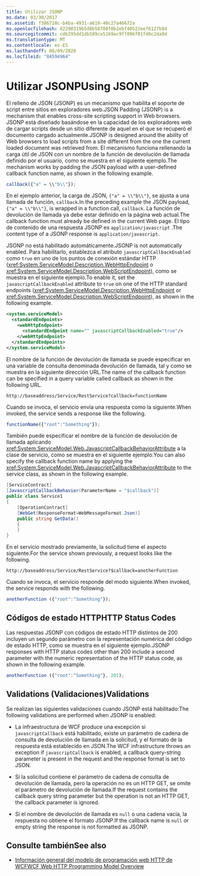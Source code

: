 ```yaml
---
title: Utilizar JSONP
ms.date: 03/30/2017
ms.assetid: f386718c-b4ba-4931-a610-40c27a46672a
ms.openlocfilehash: 82290319b5d8b58708f0b2ebf40522ee76127b84
ms.sourcegitcommit: cdb295dd1db589ce5169ac9ff096f01fd0c2da9d
ms.translationtype: MT
ms.contentlocale: es-ES
ms.lasthandoff: 06/09/2020
ms.locfileid: "84594964"
---
```

# <a name="using-jsonp"></a><span data-ttu-id="ae4d0-102">Utilizar JSONP</span><span class="sxs-lookup"><span data-stu-id="ae4d0-102">Using JSONP</span></span>

<span data-ttu-id="ae4d0-103">El relleno de JSON (JSONP) es un mecanismo que habilita el soporte de script entre sitios en exploradores web.</span><span class="sxs-lookup"><span data-stu-id="ae4d0-103">JSON Padding (JSONP) is a mechanism that enables cross-site scripting support in Web browsers.</span></span> <span data-ttu-id="ae4d0-104">JSONP está diseñado basándose en la capacidad de los exploradores web de cargar scripts desde un sitio diferente de aquel en el que se recuperó el documento cargado actualmente.</span><span class="sxs-lookup"><span data-stu-id="ae4d0-104">JSONP is designed around the ability of Web browsers to load scripts from a site different from the one the current loaded document was retrieved from.</span></span> <span data-ttu-id="ae4d0-105">El mecanismo funciona rellenando la carga útil de JSON con un nombre de la función de devolución de llamada definido por el usuario, como se muestra en el siguiente ejemplo.</span><span class="sxs-lookup"><span data-stu-id="ae4d0-105">The mechanism works by padding the JSON payload with a user-defined callback function name, as shown in the following example.</span></span>

```javascript
callback({"a" = \\"b\\"});
```

<span data-ttu-id="ae4d0-106">En el ejemplo anterior, la carga de JSON, `{"a" = \\"b\\"}`, se ajusta a una llamada de función, `callback`.</span><span class="sxs-lookup"><span data-stu-id="ae4d0-106">In the preceding example the JSON payload, `{"a" = \\"b\\"}`, is wrapped in a function call, `callback`.</span></span> <span data-ttu-id="ae4d0-107">La función de devolución de llamada ya debe estar definido en la página web actual.</span><span class="sxs-lookup"><span data-stu-id="ae4d0-107">The callback function must already be defined in the current Web page.</span></span> <span data-ttu-id="ae4d0-108">El tipo de contenido de una respuesta JSONP es `application/javascript` .</span><span class="sxs-lookup"><span data-stu-id="ae4d0-108">The content type of a JSONP response is `application/javascript`.</span></span>

<span data-ttu-id="ae4d0-109">JSONP no está habilitado automáticamente.</span><span class="sxs-lookup"><span data-stu-id="ae4d0-109">JSONP is not automatically enabled.</span></span> <span data-ttu-id="ae4d0-110">Para habilitarlo, establezca el atributo `javascriptCallbackEnabled` como `true` en uno de los puntos de conexión estándar HTTP (<xref:System.ServiceModel.Description.WebHttpEndpoint> o <xref:System.ServiceModel.Description.WebScriptEndpoint>), como se muestra en el siguiente ejemplo.</span><span class="sxs-lookup"><span data-stu-id="ae4d0-110">To enable it, set the `javascriptCallbackEnabled` attribute to `true` on one of the HTTP standard endpoints (<xref:System.ServiceModel.Description.WebHttpEndpoint> or <xref:System.ServiceModel.Description.WebScriptEndpoint>), as shown in the following example.</span></span>

```xml
<system.serviceModel>
  <standardEndpoints>
    <webHttpEndpoint>
      <standardEndpoint name="" javascriptCallbackEnabled="true"/>
    </webHttpEndpoint>
  </standardEndpoints>
</system.serviceModel>
```

<span data-ttu-id="ae4d0-111">El nombre de la función de devolución de llamada se puede especificar en una variable de consulta denominada devolución de llamada, tal y como se muestra en la siguiente dirección URL.</span><span class="sxs-lookup"><span data-stu-id="ae4d0-111">The name of the callback function can be specified in a query variable called callback as shown in the following URL.</span></span>

`http://baseaddress/Service/RestService?callback=functionName`

<span data-ttu-id="ae4d0-112">Cuando se invoca, el servicio envía una respuesta como la siguiente.</span><span class="sxs-lookup"><span data-stu-id="ae4d0-112">When invoked, the service sends a response like the following.</span></span>

```javascript
functionName({"root":"Something"});
```  

<span data-ttu-id="ae4d0-113">También puede especificar el nombre de la función de devolución de llamada aplicando <xref:System.ServiceModel.Web.JavascriptCallbackBehaviorAttribute> a la clase de servicio, como se muestra en el siguiente ejemplo.</span><span class="sxs-lookup"><span data-stu-id="ae4d0-113">You can also specify the callback function name by applying the <xref:System.ServiceModel.Web.JavascriptCallbackBehaviorAttribute> to the service class, as shown in the following example.</span></span>

```csharp
[ServiceContract]
[JavascriptCallbackBehavior(ParameterName = "$callback")]
public class Service1
{
    [OperationContract]
    [WebGet(ResponseFormat=WebMessageFormat.Json)]
    public string GetData()
    {
    }
}
```

<span data-ttu-id="ae4d0-114">En el servicio mostrado previamente, la solicitud tiene el aspecto siguiente.</span><span class="sxs-lookup"><span data-stu-id="ae4d0-114">For the service shown previously, a request looks like the following.</span></span>

`http://baseaddress/Service/RestService?$callback=anotherFunction`

<span data-ttu-id="ae4d0-115">Cuando se invoca, el servicio responde del modo siguiente.</span><span class="sxs-lookup"><span data-stu-id="ae4d0-115">When invoked, the service responds with the following.</span></span>

```javascript
anotherFunction ({"root":"Something"});
```

## <a name="http-status-codes"></a><span data-ttu-id="ae4d0-116">Códigos de estado HTTP</span><span class="sxs-lookup"><span data-stu-id="ae4d0-116">HTTP Status Codes</span></span>

<span data-ttu-id="ae4d0-117">Las respuestas JSONP con códigos de estado HTTP distintos de 200 incluyen un segundo parámetro con la representación numérica del código de estado HTTP, como se muestra en el siguiente ejemplo.</span><span class="sxs-lookup"><span data-stu-id="ae4d0-117">JSONP responses with HTTP status codes other than 200 include a second parameter with the numeric representation of the HTTP status code, as shown in the following example.</span></span>

```javascript
anotherFunction ({"root":"Something"}, 201);
```

## <a name="validations"></a><span data-ttu-id="ae4d0-118">Validations (Validaciones)</span><span class="sxs-lookup"><span data-stu-id="ae4d0-118">Validations</span></span>

<span data-ttu-id="ae4d0-119">Se realizan las siguientes validaciones cuando JSONP está habilitado:</span><span class="sxs-lookup"><span data-stu-id="ae4d0-119">The following validations are performed when JSONP is enabled:</span></span>

- <span data-ttu-id="ae4d0-120">La infraestructura de WCF produce una excepción si `javascriptCallback` está habilitado, existe un parámetro de cadena de consulta de devolución de llamada en la solicitud, y el formato de la respuesta está establecido en JSON.</span><span class="sxs-lookup"><span data-stu-id="ae4d0-120">The WCF infrastructure throws an exception if `javascriptCallback` is enabled, a callback query-string parameter is present in the request and the response format is set to JSON.</span></span>

- <span data-ttu-id="ae4d0-121">Si la solicitud contiene el parámetro de cadena de consulta de devolución de llamada, pero la operación no es un HTTP GET, se omite el parámetro de devolución de llamada.</span><span class="sxs-lookup"><span data-stu-id="ae4d0-121">If the request contains the callback query string parameter but the operation is not an HTTP GET, the callback parameter is ignored.</span></span>

- <span data-ttu-id="ae4d0-122">Si el nombre de devolución de llamada es `null` o una cadena vacía, la respuesta no obtiene el formato JSONP.</span><span class="sxs-lookup"><span data-stu-id="ae4d0-122">If the callback name is `null` or empty string the response is not formatted as JSONP.</span></span>

## <a name="see-also"></a><span data-ttu-id="ae4d0-123">Consulte también</span><span class="sxs-lookup"><span data-stu-id="ae4d0-123">See also</span></span>

- [<span data-ttu-id="ae4d0-124">Información general del modelo de programación web HTTP de WCF</span><span class="sxs-lookup"><span data-stu-id="ae4d0-124">WCF Web HTTP Programming Model Overview</span></span>](wcf-web-http-programming-model-overview.md)
